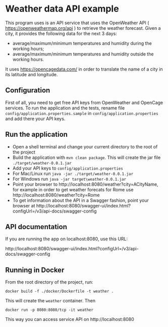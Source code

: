 # Weather data API example 

This program uses is an API service that uses the OpenWeather API ( https://openweathermap.org/api ) to retrieve the weather forecast. 
Given a city, it provides the following data for the next 3 days:
- average/maximum/minimum temperatures and humidity during the working hours;
- average/maximum/minimum temperatures and humidity outside the working hours.

It uses https://opencagedata.com/ in order to translate the name of a city in its latitude and longitude.

## Configuration
First of all, you need to get free API keys from OpenWeather and OpenCage services.
To run the application and the tests, rename file `config/application.properties.sample` in `config/application.properties` and add there your API keys. 

## Run the application
- Open a shell terminal and change your current directory to the root of the project
- Build the application with `mvn clean package`. This will create the jar file  `./target/weather-0.0.1.jar`
- Add your API keys to `config/application.properties`
- For Mac/Linux run `java -jar ./target/weather-0.0.1.jar`
- For Windows run `java -jar target\weather-0.0.1.jar`
- Point your browser to http://localhost:8080/weather?city=ACityName, for example in order to get weather forecats for Rome use http://localhost:8080/weather?city=Rome
- To get information about the API in a Swagger fashion, point your browser at http://localhost:8080/swagger-ui/index.html?configUrl=/v3/api-docs/swagger-config

## API documentation
If you are running the app on localhost:8080, use this URL:

http://localhost:8080/swagger-ui/index.html?configUrl=/v3/api-docs/swagger-config

## Running in Docker

From the root directory of the project, run:

```
docker build -f ./docker/Dockerfile -t weather .
```

This will create the `weather` container. Then

```
docker run -p 8080:8080/tcp -it weather
```

This way you can access service API on http://localhost:8080 
